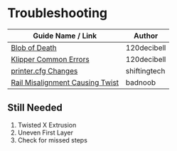 # Troubleshooting

| Guide Name / Link | Author |
|---|---|
| [Blob of Death](./120decibell/blob_of_death.md) | 120decibell |
| [Klipper Common Errors](./120decibell/klipper_common_errors.md) | 120decibell |
| [printer.cfg Changes](./shiftingtech/printer.cfg_changes.md) | shiftingtech |
| [Rail Misalignment Causing Twist](./badnoob/rail_misalignment_causing_twist.md) | badnoob |

## Still Needed

   1. Twisted X Extrusion
   2. Uneven First Layer
   3. Check for missed steps
